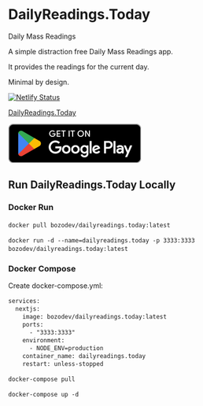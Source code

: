 # DailyReadings.Today

Daily Mass Readings

A simple distraction free Daily Mass Readings app.

It provides the readings for the current day.

Minimal by design.

[![Netlify Status](https://api.netlify.com/api/v1/badges/dd33a5cd-6820-45b0-9806-f43ef15a40f7/deploy-status)](https://app.netlify.com/sites/dailyreadings/deploys)

[DailyReadings.Today](https://dailyreadings.today)

[![Get it on Google Play](public/icons/google-play.png)](https://play.google.com/store/apps/details?id=today.dailyreadings.twa)

## Run DailyReadings.Today Locally

### Docker Run
```docker pull bozodev/dailyreadings.today:latest```

```docker run -d --name=dailyreadings.today -p 3333:3333 bozodev/dailyreadings.today:latest```

### Docker Compose
Create docker-compose.yml:
```
services:
  nextjs:
    image: bozodev/dailyreadings.today:latest
    ports:
      - "3333:3333"
    environment:
      - NODE_ENV=production
    container_name: dailyreadings.today
    restart: unless-stopped
```

```docker-compose pull```

```docker-compose up -d```
